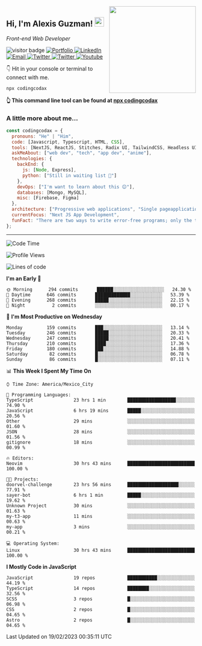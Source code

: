 <img align='right' src="https://media.giphy.com/media/M9gbBd9nbDrOTu1Mqx/giphy.gif" width="230">
<h2>Hi, I'm Alexis Guzman! <img src="https://media.giphy.com/media/hvRJCLFzcasrR4ia7z/giphy.gif" width="25px"></h2>
<p><em>Front-end Web Developer</em></p>

<p>
  <img src="https://visitor-badge.glitch.me/badge?page_id=a12989x.a12989x&left_color=black&right_color=gray" alt="visitor badge"/>
  <a href='https://www.codingcodax.dev/' target='_blank'>
    <img alt='Portfolio' src='https://img.shields.io/badge/Portfolio-black?logo=vercel&style=flat-square'>
  </a>
  <a href='https://linkedin.com/in/codingcodax/' target='_blank'>
    <img alt='LinkedIn' src='https://img.shields.io/badge/LinkedIn-black?logo=LinkedIn&style=flat-square'>
  </a>
  <a href='mailto:codingcodax@gmail.com' target='_blank'>
    <img alt='Email' src='https://img.shields.io/badge/Email-black?logo=Gmail&style=flat-square'>
  </a>
  <a href='https://twitter.com/codingcodax' target='_blank'>
    <img alt='Twitter' src='https://img.shields.io/badge/Twitter-black?logo=Twitter&style=flat-square'>
  </a>
  <a href='https://www.instagram.com/codingcodax/' target='_blank'>
    <img alt='Twitter' src='https://img.shields.io/badge/Instagram-black?logo=Instagram&style=flat-square'>
  </a>
  <a href='https://www.youtube.com/@codingcodax' target='_blank'>
    <img alt='Youtube' src='https://img.shields.io/badge/YouTube-black?logo=Youtube&style=flat-square'>
  </a>
</p>

👇 Hit in your console or terminal to connect with me.

```bash
npx codingcodax 
```
**👆 This command line tool can be found at [npx codingcodax](https://github.com/codingcodax/npx-codingcodax)**

<h3>A little more about me...</h3>

```javascript
const codingcodax = {
  pronouns: "He" | "Him",
  code: [Javascript, Typescript, HTML, CSS],
  tools: [NextJS, ReactJS, Stitches, Radix UI, TailwindCSS, Headless UI, Prisma],
  askMeAbout: ["web dev", "tech", "app dev", "anime"],
  technologies: {
    backEnd: {
      js: [Node, Express],
      python: ["Still in waiting list 🥲"]
    },
    devOps: ["I'm want to learn about this 😊"],
    databases: [Mongo, MySQL],
    misc: [Firebase, Figma]
  },
  architecture: ["Progressive web applications", "Single pageapplications"],
  currentFocus: "Next JS App Development",
  funFact: "There are two ways to write error-free programs; only the third one works"
};
```

---

<!--START_SECTION:waka-->
![Code Time](http://img.shields.io/badge/Code%20Time-1%2C130%20hrs%2057%20mins-blue)

![Profile Views](http://img.shields.io/badge/Profile%20Views-0-blue)

![Lines of code](https://img.shields.io/badge/From%20Hello%20World%20I%27ve%20Written-402%20Thousand%20lines%20of%20code-blue)

**I'm an Early 🐤** 

```text
🌞 Morning      294 commits       ██████░░░░░░░░░░░░░░░░░░░   24.30 % 
🌆 Daytime      646 commits       █████████████░░░░░░░░░░░░   53.39 % 
🌃 Evening      268 commits       █████░░░░░░░░░░░░░░░░░░░░   22.15 % 
🌙 Night          2 commits       ░░░░░░░░░░░░░░░░░░░░░░░░░   00.17 % 

```
📅 **I'm Most Productive on Wednesday** 

```text
Monday         159 commits       ███░░░░░░░░░░░░░░░░░░░░░░   13.14 % 
Tuesday        246 commits       █████░░░░░░░░░░░░░░░░░░░░   20.33 % 
Wednesday      247 commits       █████░░░░░░░░░░░░░░░░░░░░   20.41 % 
Thursday       210 commits       ████░░░░░░░░░░░░░░░░░░░░░   17.36 % 
Friday         180 commits       ███░░░░░░░░░░░░░░░░░░░░░░   14.88 % 
Saturday        82 commits       █░░░░░░░░░░░░░░░░░░░░░░░░   06.78 % 
Sunday          86 commits       █░░░░░░░░░░░░░░░░░░░░░░░░   07.11 % 

```


📊 **This Week I Spent My Time On** 

```text
⌚︎ Time Zone: America/Mexico_City

💬 Programming Languages: 
TypeScript               23 hrs 1 min        ██████████████████░░░░░░░   74.90 % 
JavaScript               6 hrs 19 mins       █████░░░░░░░░░░░░░░░░░░░░   20.56 % 
Other                    29 mins             ░░░░░░░░░░░░░░░░░░░░░░░░░   01.60 % 
JSON                     28 mins             ░░░░░░░░░░░░░░░░░░░░░░░░░   01.56 % 
gitignore                18 mins             ░░░░░░░░░░░░░░░░░░░░░░░░░   00.99 % 

🔥 Editors: 
Neovim                   30 hrs 43 mins      █████████████████████████   100.00 % 

🐱‍💻 Projects: 
doorvel-challenge        23 hrs 56 mins      ███████████████████░░░░░░   77.91 % 
sayer-bot                6 hrs 1 min         █████░░░░░░░░░░░░░░░░░░░░   19.62 % 
Unknown Project          30 mins             ░░░░░░░░░░░░░░░░░░░░░░░░░   01.63 % 
my-t3-app                11 mins             ░░░░░░░░░░░░░░░░░░░░░░░░░   00.63 % 
my-app                   3 mins              ░░░░░░░░░░░░░░░░░░░░░░░░░   00.21 % 

💻 Operating System: 
Linux                    30 hrs 43 mins      █████████████████████████   100.00 % 

```

**I Mostly Code in JavaScript** 

```text
JavaScript               19 repos            ███████████░░░░░░░░░░░░░░   44.19 % 
TypeScript               14 repos            ████████░░░░░░░░░░░░░░░░░   32.56 % 
SCSS                     3 repos             █░░░░░░░░░░░░░░░░░░░░░░░░   06.98 % 
CSS                      2 repos             █░░░░░░░░░░░░░░░░░░░░░░░░   04.65 % 
Astro                    2 repos             █░░░░░░░░░░░░░░░░░░░░░░░░   04.65 % 

```



 Last Updated on 19/02/2023 00:35:11 UTC
<!--END_SECTION:waka-->
